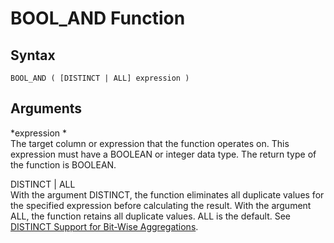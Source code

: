 # BOOL\_AND Function<a name="r_BOOL_AND"></a>

## Syntax<a name="r_BOOL_AND-synopsis"></a>

```
BOOL_AND ( [DISTINCT | ALL] expression )
```

## Arguments<a name="r_BOOL_AND-arguments"></a>

 *expression *   
The target column or expression that the function operates on\. This expression must have a BOOLEAN or integer data type\. The return type of the function is BOOLEAN\.

DISTINCT | ALL  
With the argument DISTINCT, the function eliminates all duplicate values for the specified expression before calculating the result\. With the argument ALL, the function retains all duplicate values\. ALL is the default\. See [DISTINCT Support for Bit\-Wise Aggregations](c_bitwise_aggregate_functions.md#distinct-support-for-bit-wise-aggregations)\.